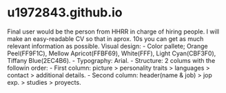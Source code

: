 # u1972843.github.io
Final user would be the person from HHRR in charge of hiring people.
I will make an easy-readable CV so that in aprox. 10s you can get as much relevant information as possible. 
Visual design:
	- Color pallete; Orange Peel(FF9F1C), Mellow Apricot(FFBF69), White(FFF), Light Cyan(CBF3F0), Tiffany Blue(2EC4B6).
	- Typography: Arial.
	- Structure:
	  2 colums with the followin order: 
      - First column: picture > personality traits > languages > contact > additional details. 
      - Second column: header(name & job) > jop exp. > studies > proyects.
